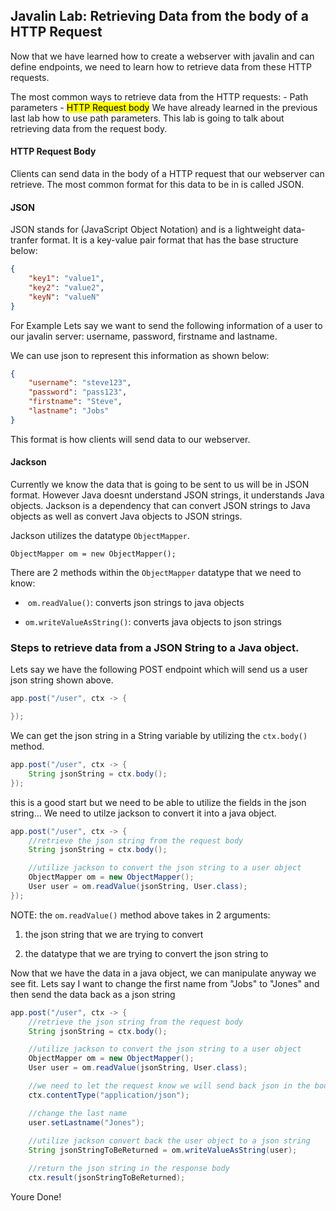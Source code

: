 ## Javalin Lab: Retrieving Data from the body of a HTTP Request

Now that we have learned how to create a webserver with javalin and can define endpoints, we need to learn how to retrieve data from these HTTP requests.

The most common ways to retrieve data from the HTTP requests:
    - Path parameters
    - <mark>HTTP Request body</mark>
We have already learned in the previous last lab how to use path parameters. This lab is going to talk about retrieving data from the request body.

#### HTTP Request Body

Clients can send data in the body of a HTTP request that our webserver can retrieve. The most common format for this data to be in is called JSON.

#### JSON

JSON stands for (JavaScript Object Notation) and is a lightweight data-tranfer format. It is a key-value pair format that has the base structure below:

```json
{
    "key1": "value1",
    "key2": "value2",
    "keyN": "valueN"
}
```

For Example Lets say we want to send the following information of a user to our javalin server: username, password, firstname and lastname.

We can use json to represent this information as shown below:

```json
{
    "username": "steve123",
    "password": "pass123",
    "firstname": "Steve",
    "lastname": "Jobs"
}
```

This format is how clients will send data to our webserver.

#### Jackson

Currently we know the data that is going to be sent to us will be in JSON format. However Java doesnt understand JSON strings, it understands Java objects. Jackson is a dependency that can convert JSON strings to Java objects as well as convert Java objects to JSON strings.



Jackson utilizes the datatype `ObjectMapper`.  

`ObjectMapper om = new ObjectMapper();` 

There are 2 methods within the `ObjectMapper` datatype that we need to know:

-  `om.readValue()`: converts json strings to java objects

- `om.writeValueAsString()`: converts java objects to json strings

### Steps to retrieve data from a JSON String to a Java object.

Lets say we have the following POST endpoint which will send us a user json string shown above. 

```java
app.post("/user", ctx -> {

});
```

We can get the json string in a String variable by utilizing the `ctx.body()` method.

```java
app.post("/user", ctx -> {
    String jsonString = ctx.body();
});
```

this is a good start but we need to be able to utilize the fields in the json string... We need to utilze jackson to convert it into a java object.

```java
app.post("/user", ctx -> {
    //retrieve the json string from the request body
    String jsonString = ctx.body();

    //utilize jackson to convert the json string to a user object
    ObjectMapper om = new ObjectMapper();
    User user = om.readValue(jsonString, User.class);
});
```

NOTE: the `om.readValue()` method above takes in 2 arguments:

1. the json string that we are trying to convert

2. the datatype that we are trying to convert the json string to



Now that we have the data in a java object, we can manipulate anyway we see fit. Lets say I want to change the first name from "Jobs" to "Jones" and then send the data back as a json string

```java
app.post("/user", ctx -> {
    //retrieve the json string from the request body
    String jsonString = ctx.body();

    //utilize jackson to convert the json string to a user object
    ObjectMapper om = new ObjectMapper();
    User user = om.readValue(jsonString, User.class);

    //we need to let the request know we will send back json in the body
    ctx.contentType("application/json"); 

    //change the last name
    user.setLastname("Jones");
    
    //utilize jackson convert back the user object to a json string
    String jsonStringToBeReturned = om.writeValueAsString(user);

    //return the json string in the response body
    ctx.result(jsonStringToBeReturned);
```

Youre Done! 